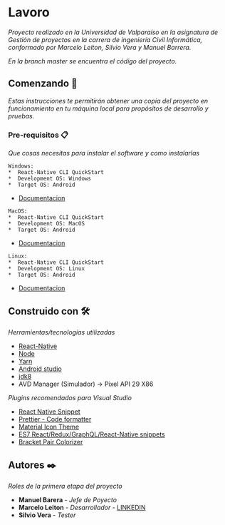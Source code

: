 # Lavoro

_Proyecto realizado en la Universidad de Valparaíso en la asignatura de Gestión de proyectos en la carrera de ingeniería Civil Informática, conformado por Marcelo Leiton, Silvio Vera y Manuel Barrera._

_En la branch master se encuentra el código del proyecto._

## Comenzando 🚀

_Estas instrucciones te permitirán obtener una copia del proyecto en funcionamiento en tu máquina local para propósitos de desarrollo y pruebas._

### Pre-requisitos 📋

_Que cosas necesitas para instalar el software y como instalarlas_

```
Windows:
*  React-Native CLI QuickStart
*  Development OS: Windows
*  Target OS: Android
```
* [Documentacion](https://reactnative.dev/docs/environment-setup)
```
MacOS:
*  React-Native CLI QuickStart
*  Development OS: MacOS
*  Target OS: Android
```
* [Documentacion](https://reactnative.dev/docs/environment-setup)
```
Linux:
*  React-Native CLI QuickStart
*  Development OS: Linux
*  Target OS: Android
```
* [Documentacion](https://reactnative.dev/docs/environment-setup)

## Construido con 🛠️

_Herramientas/tecnologías utilizadas_

* [React-Native](https://reactnative.dev/)
* [Node](https://nodejs.org/es/)
* [Yarn](https://classic.yarnpkg.com/en/docs/install/#mac-stable)
* [Android studio](https://developer.android.com/studio)
* [jdk8](https://adoptopenjdk.net/installation.html?variant=openjdk8&jvmVariant=hotspot)
* AVD Manager (Simulador) -> Pixel API 29 X86

_Plugins recomendados para Visual Studio_
* [React Native Snippet](https://marketplace.visualstudio.com/items?itemName=jundat95.react-native-snippet)
* [Prettier - Code formatter](https://marketplace.visualstudio.com/items?itemName=esbenp.prettier-vscode)
* [Material Icon Theme](https://marketplace.visualstudio.com/items?itemName=PKief.material-icon-theme)
* [ES7 React/Redux/GraphQL/React-Native snippets](https://marketplace.visualstudio.com/items?itemName=dsznajder.es7-react-js-snippets)
* [Bracket Pair Colorizer](https://marketplace.visualstudio.com/items?itemName=CoenraadS.bracket-pair-colorizer)

## Autores ✒️

_Roles de la primera etapa del proyecto_

* **Manuel Barera** - *Jefe de Poyecto* 
* **Marcelo Leiton** - *Desarrollador* - [LINKEDIN](https://www.linkedin.com/in/marcelo-leiton-vald%C3%A9s-83a86b1ba/)
* **Silvio Vera** - *Tester* 
